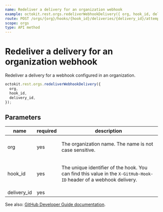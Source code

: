 ```yaml
---
name: Redeliver a delivery for an organization webhook
example: octokit.rest.orgs.redeliverWebhookDelivery({ org, hook_id, delivery_id })
route: POST /orgs/{org}/hooks/{hook_id}/deliveries/{delivery_id}/attempts
scope: orgs
type: API method
---
```


# Redeliver a delivery for an organization webhook

Redeliver a delivery for a webhook configured in an organization.

```js
octokit.rest.orgs.redeliverWebhookDelivery({
  org,
  hook_id,
  delivery_id,
});
```

## Parameters

<table>
  <thead>
    <tr>
      <th>name</th>
      <th>required</th>
      <th>description</th>
    </tr>
  </thead>
  <tbody>
    <tr><td>org</td><td>yes</td><td>

The organization name. The name is not case sensitive.

</td></tr>
<tr><td>hook_id</td><td>yes</td><td>

The unique identifier of the hook. You can find this value in the `X-GitHub-Hook-ID` header of a webhook delivery.

</td></tr>
<tr><td>delivery_id</td><td>yes</td><td>

</td></tr>
  </tbody>
</table>

See also: [GitHub Developer Guide documentation](https://docs.github.com/rest/orgs/webhooks#redeliver-a-delivery-for-an-organization-webhook).
